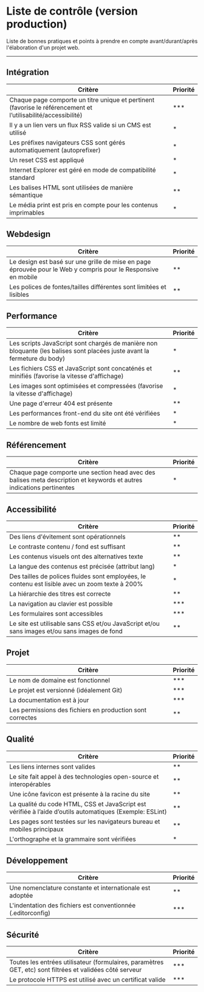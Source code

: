 # Liste de contrôle (version production)

Liste de bonnes pratiques et points à prendre en compte avant/durant/après l'élaboration d'un projet web.
___

## Intégration

|Critère|Priorité|
| ------------- | ------------- |
| Chaque page comporte un titre unique et pertinent (favorise le référencement et l’utilisabilité/accessibilité) | *** |
| Il y a un lien vers un flux RSS valide si un CMS est utilisé | * |
| Les préfixes navigateurs CSS sont gérés automatiquement (autoprefixer) | * |
| Un reset CSS est appliqué | * |
| Internet Explorer est géré en mode de compatibilité standard | * |
| Les balises HTML sont utilisées de manière sémantique | ** |
| Le média print est pris en compte pour les contenus imprimables | * |

## Webdesign

|Critère|Priorité|
| ------------- | ------------- |
| Le design est basé sur une grille de mise en page éprouvée pour le Web y compris pour le Responsive en mobile | ** |
| Les polices de fontes/tailles différentes sont limitées et lisibles | ** |

## Performance

|Critère|Priorité|
| ------------- | ------------- |
| Les scripts JavaScript sont chargés de manière non bloquante (les balises sont placées juste avant la fermeture du body) | * |
| Les fichiers CSS et JavaScript sont concaténés et minifiés (favorise la vitesse d'affichage) | ** |
| Les images sont optimisées et compressées (favorise la vitesse d'affichage) | * |
| Une page d'erreur 404 est présente | ** |
| Les performances front-end du site ont été vérifiées | * |
| Le nombre de web fonts est limité | * |

## Référencement

|Critère|Priorité|
| ------------- | ------------- |
| Chaque page comporte une section head avec des balises meta description et keywords et autres indications pertinentes | * |

## Accessibilité

|Critère|Priorité|
| ------------- | ------------- |
| Des liens d'évitement sont opérationnels | ** |
| Le contraste contenu / fond est suffisant | ** |
| Les contenus visuels ont des alternatives texte | ** |
| La langue des contenus est précisée (attribut lang) | * |
| Des tailles de polices fluides sont employées, le contenu est lisible avec un zoom texte à 200% | * |
| La hiérarchie des titres est correcte | ** |
| La navigation au clavier est possible | *** |
| Les formulaires sont accessibles | *** |
| Le site est utilisable sans CSS et/ou JavaScript et/ou sans images et/ou sans images de fond | ** |

## Projet

|Critère|Priorité|
| ------------- | ------------- |
| Le nom de domaine est fonctionnel | *** |
| Le projet est versionné (idéalement Git) | *** |
| La documentation est à jour | *** |
| Les permissions des fichiers en production sont correctes | ** |

## Qualité

|Critère|Priorité|
| ------------- | ------------- |
| Les liens internes sont valides | ** |
| Le site fait appel à des technologies open-source et interopérables | ** |
| Une icône favicon est présente à la racine du site | ** |
| La qualité du code HTML, CSS et JavaScript est vérifiée à l’aide d’outils automatiques (Exemple: ESLint) | ** |
| Les pages sont testées sur les navigateurs bureau et mobiles principaux | ** |
| L'orthographe et la grammaire sont vérifiées | * |

## Développement

|Critère|Priorité|
| ------------- | ------------- |
| Une nomenclature constante et internationale est adoptée | ** |
| L'indentation des fichiers est conventionnée (.editorconfig) | *** |

## Sécurité

|Critère|Priorité|
| ------------- | ------------- |
| Toutes les entrées utilisateur (formulaires, paramètres GET, etc) sont filtrées et validées côté serveur | *** |
| Le protocole HTTPS est utilisé avec un certificat valide | *** |
